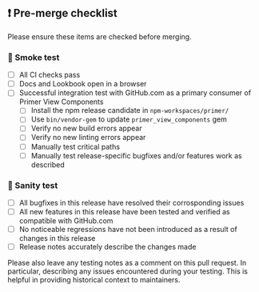 ## ❗ Pre-merge checklist

Please ensure these items are checked before merging.

### 🔎 Smoke test

- [ ] All CI checks pass
- [ ] Docs and Lookbook open in a browser
- [ ] Successful integration test with GitHub.com as a primary consumer of Primer View Components
  - [ ] Install the npm release candidate in `npm-workspaces/primer/`
  - [ ] Use `bin/vendor-gem` to update `primer_view_components` gem
  - [ ] Verify no new build errors appear
  - [ ] Verify no new linting errors appear
  - [ ] Manually test critical paths
  - [ ] Manually test release-specific bugfixes and/or features work as described

### 🤔 Sanity test

- [ ] All bugfixes in this release have resolved their corrosponding issues
- [ ] All new features in this release have been tested and verified as compatible with GitHub.com
- [ ] No noticeable regressions have not been introduced as a result of changes in this release
- [ ] Release notes accurately describe the changes made

Please also leave any testing notes as a comment on this pull request. In particular, describing any issues encountered during your testing. This is helpful in providing historical context to maintainers.

